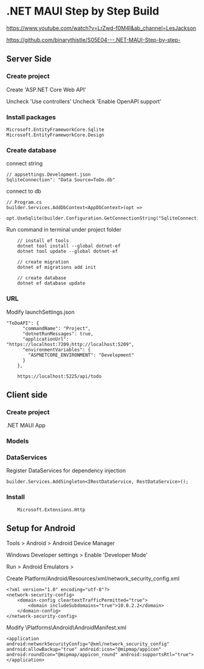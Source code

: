 # .NET MAUI Step by Step Build
https://www.youtube.com/watch?v=LrZwd-f0M4I&ab_channel=LesJackson

https://github.com/binarythistle/S05E04---.NET-MAUI-Step-by-step-

## Server Side
### Create project
Create 'ASP.NET Core Web API'

Uncheck 'Use controllers'
Uncheck 'Enable OpenAPI support'

### Install packages
```
Microsoft.EntityFrameworkCore.Sqlite
Microsoft.EntityFrameworkCore.Design
```

### Create database
connect string
```
// appsettings.Development.json
SqliteConnection": "Data Source=ToDo.db"
```

connect to db
```
// Program.cs
builder.Services.AddDbContext<AppDbContext>(opt =>
    opt.UseSqlite(builder.Configuration.GetConnectionString("SqliteConnection")));
```

Run command in terminal under project folder
``` 
    // install ef tools
    dotnet tool install --global dotnet-ef
    dotnet tool update --global dotnet-ef

    // create migration
    dotnet ef migrations add init

    // create database
    dotnet ef database update
```


### URL

Modify launchSettings.json
```
"ToDoAPI": {
      "commandName": "Project",
      "dotnetRunMessages": true,
      "applicationUrl": "https://localhost:7209;http://localhost:5209",
      "environmentVariables": {
        "ASPNETCORE_ENVIRONMENT": "Development"
      }
    },
```

```
    https://localhost:5225/api/todo
```


## Client side
### Create project
.NET MAUI App

### Models

### DataServices

Register DataServices for dependency injection
```
builder.Services.AddSingleton<IRestDataService, RestDataService>();
```
### Install
```
    Microsoft.Extensions.Http
```
## Setup for Android
Tools > Android > Android Device Manager

Windows Developer settings > Enable 'Developer Mode'

Run > Android Emulators > 

Create Platform/Android/Resources/xml/network_security_config.xml
```
<?xml version="1.0" encoding="utf-8"?>
<network-security-config>
	<domain-config cleartextTrafficPermitted="true">
		<domain includeSubdomains="true">10.0.2.2</domain>
	</domain-config>
</network-security-config>
```

Modify \Platforms\Android\AndroidManifest.xml
```
<application android:networkSecurityConfig="@xml/network_security_config" android:allowBackup="true" android:icon="@mipmap/appicon" android:roundIcon="@mipmap/appicon_round" android:supportsRtl="true"></application>
```